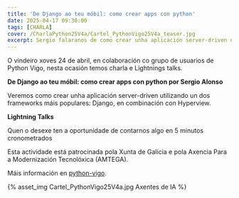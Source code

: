 ```yaml
---
title: 'De Django ao teu móbil: como crear apps con python'
date: 2025-04-17 09:30:00
tags: [CHARLA]
cover: /CharlaPython25V4a/Cartel_PythonVigo25V4a_teaser.jpg
excerpt: Sergio falaranos de como crear unha aplicación server-driven utilizando un dos frameworks máis populares: Django, en combinación con Hyperview
---
```


O vindeiro xoves 24 de abril, en colaboración co grupo de usuarios de Python Vigo, nesta ocasión temos charla e Lightnings talks.

<strong>De Django ao teu móbil: como crear apps con python por Sergio Alonso</strong>

Veremos como crear unha aplicación server-driven utilizando un dos frameworks máis populares: Django, en combinación con Hyperview.

<strong>Lightning Talks</strong>

Quen o desexe ten a oportunidade de contarnos algo en 5 minutos cronometrados

Esta actividade está patrocinada pola Xunta de Galicia e pola Axencia Para a Modernización Tecnolóxica (AMTEGA).

Máis información en [python-vigo](https://www.python-vigo.es).



{% asset_img Cartel_PythonVigo25V4a.jpg Axentes de IA %}
